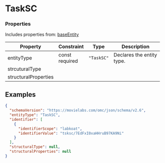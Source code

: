 # TaskSC

### Properties
Includes properties from: [baseEntity](../core/baseEntity.md)

| Property             | Constraint        | Type       | Description               |
| -------------------- | ----------------- | ---------- | ------------------------- |
| entityType           | const<br>required | `"TaskSC"` | Declares the entity type. |
| strcuturalType       |                   |            |                           |
| structuralProperties |                   |            |                           |

## Examples

```JSON
{  
  "schemaVersion": "https://movielabs.com/omc/json/schema/v2.6",  
  "entityType": "TaskSC",  
  "identifier": [  
    {  
      "identifierScope": "labkoat",  
      "identifierValue": "tsksc/7EdFxI0xaHHruB97KA9Ni"  
    }  
  ],  
  "structuralType": null,  
  "structuralProperties": null  
}
```